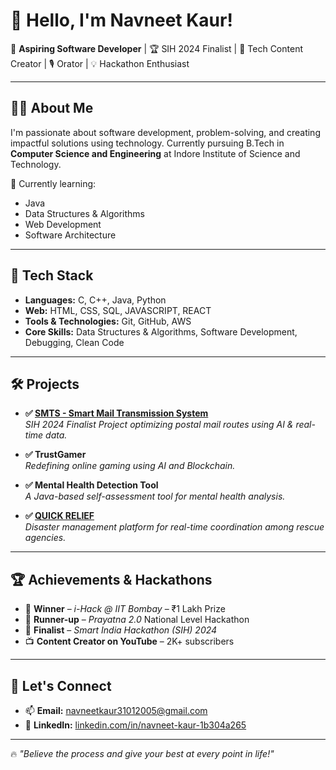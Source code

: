 # 👋 Hello, I'm Navneet Kaur!  

🚀 **Aspiring Software Developer** | 🏆 SIH 2024 Finalist | 🧠 Tech Content Creator | 🎙 Orator | 💡 Hackathon Enthusiast  

---

## 👩‍💻 About Me

I'm passionate about software development, problem-solving, and creating impactful solutions using technology. Currently pursuing B.Tech in **Computer Science and Engineering** at Indore Institute of Science and Technology.

🌱 Currently learning:
- Java
- Data Structures & Algorithms
- Web Development
- Software Architecture

---

## 🧠 Tech Stack

- **Languages:** C, C++, Java, Python  
- **Web:** HTML, CSS, SQL, JAVASCRIPT, REACT  
- **Tools & Technologies:** Git, GitHub, AWS  
- **Core Skills:** Data Structures & Algorithms, Software Development, Debugging, Clean Code

---

## 🛠 Projects

- **✅ [SMTS - Smart Mail Transmission System](#)**  
  *SIH 2024 Finalist Project optimizing postal mail routes using AI & real-time data.*

- **✅ TrustGamer**  
  *Redefining online gaming using AI and Blockchain.*

- **✅ Mental Health Detection Tool**  
  *A Java-based self-assessment tool for mental health analysis.*

- **✅ [QUICK RELIEF](https://github.com/Navneet-kaur1313/Quick_Relief)**  
  *Disaster management platform for real-time coordination among rescue agencies.*

---

## 🏆 Achievements & Hackathons

- 🥇 **Winner** – *i-Hack @ IIT Bombay* – ₹1 Lakh Prize  
- 🥈 **Runner-up** – *Prayatna 2.0* National Level Hackathon  
- 🏅 **Finalist** – *Smart India Hackathon (SIH) 2024*   
- 📺 **Content Creator on YouTube** – 2K+ subscribers

---

## 🔗 Let's Connect

- 📫 **Email:** navneetkaur31012005@gmail.com  
- 💼 **LinkedIn:** [linkedin.com/in/navneet-kaur-1b304a265](https://linkedin.com/in/navneet-kaur-1b304a265)  

---

🔥 *"Believe the process and give your best at every point in life!"*
